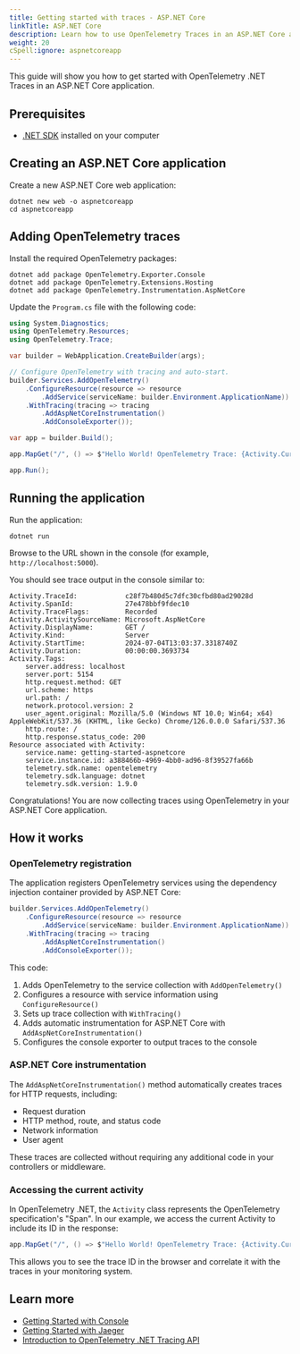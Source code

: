 ```yaml
---
title: Getting started with traces - ASP.NET Core
linkTitle: ASP.NET Core
description: Learn how to use OpenTelemetry Traces in an ASP.NET Core application
weight: 20
cSpell:ignore: aspnetcoreapp
---
```


This guide will show you how to get started with OpenTelemetry .NET Traces in an
ASP.NET Core application.

## Prerequisites

- [.NET SDK](https://dotnet.microsoft.com/download) installed on your computer

## Creating an ASP.NET Core application

Create a new ASP.NET Core web application:

```shell
dotnet new web -o aspnetcoreapp
cd aspnetcoreapp
```

## Adding OpenTelemetry traces

Install the required OpenTelemetry packages:

```shell
dotnet add package OpenTelemetry.Exporter.Console
dotnet add package OpenTelemetry.Extensions.Hosting
dotnet add package OpenTelemetry.Instrumentation.AspNetCore
```

Update the `Program.cs` file with the following code:

```csharp
using System.Diagnostics;
using OpenTelemetry.Resources;
using OpenTelemetry.Trace;

var builder = WebApplication.CreateBuilder(args);

// Configure OpenTelemetry with tracing and auto-start.
builder.Services.AddOpenTelemetry()
    .ConfigureResource(resource => resource
        .AddService(serviceName: builder.Environment.ApplicationName))
    .WithTracing(tracing => tracing
        .AddAspNetCoreInstrumentation()
        .AddConsoleExporter());

var app = builder.Build();

app.MapGet("/", () => $"Hello World! OpenTelemetry Trace: {Activity.Current?.Id}");

app.Run();
```

## Running the application

Run the application:

```shell
dotnet run
```

Browse to the URL shown in the console (for example, `http://localhost:5000`).

You should see trace output in the console similar to:

```text
Activity.TraceId:            c28f7b480d5c7dfc30cfbd80ad29028d
Activity.SpanId:             27e478bbf9fdec10
Activity.TraceFlags:         Recorded
Activity.ActivitySourceName: Microsoft.AspNetCore
Activity.DisplayName:        GET /
Activity.Kind:               Server
Activity.StartTime:          2024-07-04T13:03:37.3318740Z
Activity.Duration:           00:00:00.3693734
Activity.Tags:
    server.address: localhost
    server.port: 5154
    http.request.method: GET
    url.scheme: https
    url.path: /
    network.protocol.version: 2
    user_agent.original: Mozilla/5.0 (Windows NT 10.0; Win64; x64) AppleWebKit/537.36 (KHTML, like Gecko) Chrome/126.0.0.0 Safari/537.36
    http.route: /
    http.response.status_code: 200
Resource associated with Activity:
    service.name: getting-started-aspnetcore
    service.instance.id: a388466b-4969-4bb0-ad96-8f39527fa66b
    telemetry.sdk.name: opentelemetry
    telemetry.sdk.language: dotnet
    telemetry.sdk.version: 1.9.0
```

Congratulations! You are now collecting traces using OpenTelemetry in your
ASP.NET Core application.

## How it works

### OpenTelemetry registration

The application registers OpenTelemetry services using the dependency injection
container provided by ASP.NET Core:

```csharp
builder.Services.AddOpenTelemetry()
    .ConfigureResource(resource => resource
        .AddService(serviceName: builder.Environment.ApplicationName))
    .WithTracing(tracing => tracing
        .AddAspNetCoreInstrumentation()
        .AddConsoleExporter());
```

This code:

1. Adds OpenTelemetry to the service collection with `AddOpenTelemetry()`
2. Configures a resource with service information using `ConfigureResource()`
3. Sets up trace collection with `WithTracing()`
4. Adds automatic instrumentation for ASP.NET Core with
   `AddAspNetCoreInstrumentation()`
5. Configures the console exporter to output traces to the console

### ASP.NET Core instrumentation

The `AddAspNetCoreInstrumentation()` method automatically creates traces for
HTTP requests, including:

- Request duration
- HTTP method, route, and status code
- Network information
- User agent

These traces are collected without requiring any additional code in your
controllers or middleware.

### Accessing the current activity

In OpenTelemetry .NET, the `Activity` class represents the OpenTelemetry
specification's "Span". In our example, we access the current Activity to
include its ID in the response:

```csharp
app.MapGet("/", () => $"Hello World! OpenTelemetry Trace: {Activity.Current?.Id}");
```

This allows you to see the trace ID in the browser and correlate it with the
traces in your monitoring system.

## Learn more

- [Getting Started with Console](/docs/languages/dotnet/traces/getting-started-console/)
- [Getting Started with Jaeger](/docs/languages/dotnet/traces/jaeger/)
- [Introduction to OpenTelemetry .NET Tracing API](https://github.com/open-telemetry/opentelemetry-dotnet/tree/main/src/OpenTelemetry.Api#introduction-to-opentelemetry-net-tracing-api)

